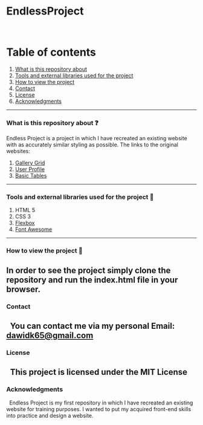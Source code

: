 # EndlessProject
&nbsp;

# Table of contents
1. [What is this repository about](#introduction)
2. [Tools and external libraries used for the project](#tools)
3. [How to view the project](#installation)
4. [Contact](#Contact)
5. [License](#License)
6. [Acknowledgments](#Acknowledgments)
&nbsp;
---

### What is this repository about ❓

Endless Project is a project in which I have recreated an existing website with as accurately similar styling as possible. The links to the original websites:
1. [Gallery Grid](http://react.pixelstrap.com/endless/gallery/imageGallery#javascript)
2. [User Profile](http://react.pixelstrap.com/endless/users/userProfile#javascript)
3. [Basic Tables](http://react.pixelstrap.com/endless/table/basic#javascript)
&nbsp;
---

### Tools and external libraries used for the project 🔧
1. HTML 5
2. CSS 3
3. [Flexbox](https://css-tricks.com/snippets/css/a-guide-to-flexbox/)
4. [Font Awesome](https://fontawesome.com/)
&nbsp;
---

### How to view the project 📀

In order to see the project simply clone the repository and run the index.html file in your browser.
&nbsp;
---

### Contact 
&nbsp;
You can contact me via my personal Email: dawidk65@gmail.com
&nbsp;
---

### License
&nbsp;
This project is licensed under the MIT License
&nbsp;
---

### Acknowledgments
&nbsp;
Endless Project is my first repository in which I have recreated an existing website for training purposes. I wanted to put my acquired front-end skills into practice and design a website.
&nbsp;
